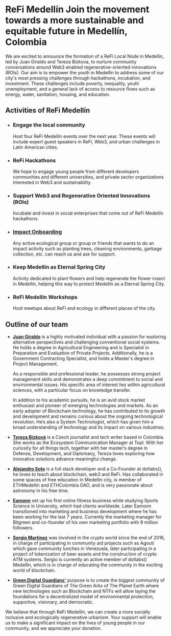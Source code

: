 # **ReFi Medellín Join the movement towards a more sustainable and equitable future in Medellín, Colombia**

We are excited to announce the formation of a ReFi Local Node in Medellín, led by Juan Giraldo and Tereza Bizkova, to nurture community conversations around Web3 enabled regenerative-oriented-innovations (ROIs). Our aim is to empower the youth in Medellín to address some of our city's most pressing challenges through hackathons, incubation, and investment. These challenges include poverty, inequality, youth unemployment, and a general lack of access to resource flows such as energy, water, sanitation, housing, and education.

## Activities of ReFi Medellín
- ### Engage the local community
  Host four ReFi Medellín events over the next year. These events will include expert guest speakers in ReFi, Web3, and urban challenges in Latin American cities.

- ### ReFi Hackathons
  We hope to engage young people from different developers communities and different universities, and private sector organizations interested in Web3 and sustainability.

- ### Support Web3 and Regenerative Oriented Innovations (ROIs)
  Incubate and invest in social enterprises that come out of ReFi Medellín hackathons.

- ### [Impact Onboarding](https://github.com/ReFiMedellin/.github/tree/main/Impact%20Onboarding)
  Any active ecological group or group or friends that wants to do an impact activity such as planting trees, cleaning environments, garbage collection, etc. can reach us and ask for support.

- ### Keep Medellín as Eternal Spring City
  Activity dedicated to plant flowers and help regenerate the flower insect in Medellín, helping this way to protect Medellín as a Eternal Spring City.

- ### ReFi Medellín Workshops
  Host meetups about ReFi and ecology in different places of the city.


## Outline of our team
- **[Juan Giraldo](https://github.com/Juancamp1987)** is a highly motivated individual with a passion for exploring alternative perspectives and challenging conventional social systems. He holds a degree in Agricultural Engineering and is Specialist in Preparation and Evaluation of Private Projects. Additionally, he is a Government Contracting Specialist, and holds a Master's degree in Project Management.

  As a responsible and professional leader, he possesses strong project management skills and demonstrates a deep commitment to social and environmental issues. His specific area of interest lies within agricultural sciences, with a particular focus on knowledge transfer.

  In addition to his academic pursuits, he is an avid stock market enthusiast and pioneer of emerging technologies and markets. As an early adopter of Blockchain technology, he has contributed to its growth and development and remains curious about the ongoing technological revolution. He’s also a System Technologist, which has given him a broad understanding of technology and its impact on various industries.

- **[Tereza Bízková](https://www.linkedin.com/in/tereza-bizkova/)** is a Czech journalist and tech writer based in Colombia. She works as the Ecosystem Communication Manager at Topl. With her curiosity for all things tech, together with her master’s degree in Defense, Development, and Diplomacy, Tereza loves exploring how innovative solutions advance meaningful change.

- **[Alejandro Soto](https://github.com/alejandro99so)** is a full stack developer and a Co-Founder at dotlabs(), he loves to teach about blockchain, web3 and ReFi. Has collaborated in some spaces of free education in Medellin city, is member of ETHMedellín and ETHColombia DAO, and is very passionate about astronomy in his free time.

- **[Eamonn](https://twitter.com/cryptochimba)** set up his first online fitness business while studying Sports Science in University,  which had clients worldwide. Later Eamonn transitioned into marketing and business development where he has been working for the last 7 years. Currently the marketing manager for Bitgreen and co-founder of his own marketing portfolio with 9 million followers.

- **[Sergio Martinez](https://github.com/sergiotechx)** was involved in the crypto world since the end of 2016, in charge of participating in community aid projects such as Agouti which gave community lunches in Venezuela, later participating in a project of tokenization of beer assets and the construction of crypto ATM systems. Sergio is currently an active member of dotlabs() Medellín, which is in charge of educating the community in the exciting world of blockchain.

- **[Green Digital Guardians'](https://dgguardians.com/)** purpose is to create the biggest community of Green Digital Guardians of The Green Arks of The Planet Earth where new technologies such as Blockchain and NTFs will allow laying the foundations for a decentralized model of environmental protection, supportive, visionary, and democratic.

We believe that through ReFi Medellín, we can create a more socially inclusive and ecologically regenerative urbanism. Your support will enable us to make a significant impact on the lives of young people in our community, and we appreciate your donation.
